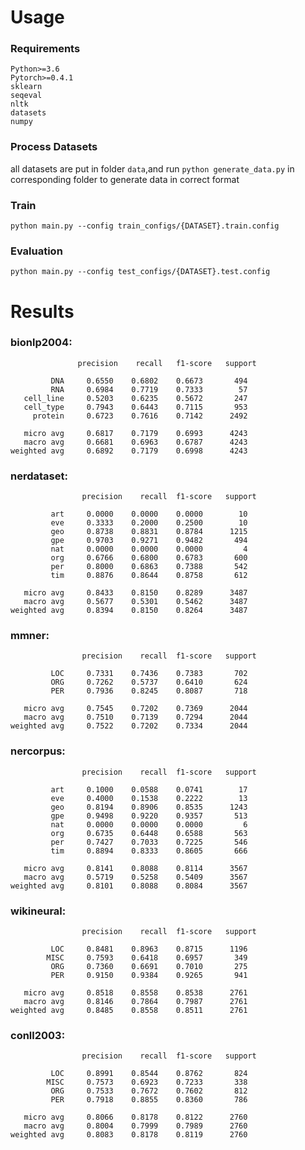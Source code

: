 # Usage
### Requirements
    Python>=3.6
    Pytorch>=0.4.1
    sklearn
    seqeval
    nltk
    datasets
    numpy
### Process Datasets
all datasets are put in folder `data`,and 
run `python generate_data.py` in corresponding folder to generate data in correct format

### Train
`python main.py --config train_configs/{DATASET}.train.config`

### Evaluation
`python main.py --config test_configs/{DATASET}.test.config`

# Results
### bionlp2004:
                   precision    recall   f1-score   support

             DNA     0.6550    0.6802    0.6673       494
             RNA     0.6984    0.7719    0.7333        57
       cell_line     0.5203    0.6235    0.5672       247
       cell_type     0.7943    0.6443    0.7115       953
         protein     0.6723    0.7616    0.7142      2492

       micro avg     0.6817    0.7179    0.6993      4243
       macro avg     0.6681    0.6963    0.6787      4243
    weighted avg     0.6892    0.7179    0.6998      4243

### nerdataset:
                    precision    recall  f1-score   support

             art     0.0000    0.0000    0.0000        10
             eve     0.3333    0.2000    0.2500        10
             geo     0.8738    0.8831    0.8784      1215
             gpe     0.9703    0.9271    0.9482       494
             nat     0.0000    0.0000    0.0000         4
             org     0.6766    0.6800    0.6783       600
             per     0.8000    0.6863    0.7388       542
             tim     0.8876    0.8644    0.8758       612

       micro avg     0.8433    0.8150    0.8289      3487
       macro avg     0.5677    0.5301    0.5462      3487
    weighted avg     0.8394    0.8150    0.8264      3487

### mmner:
                    precision    recall  f1-score   support

             LOC     0.7331    0.7436    0.7383       702
             ORG     0.7262    0.5737    0.6410       624
             PER     0.7936    0.8245    0.8087       718

       micro avg     0.7545    0.7202    0.7369      2044
       macro avg     0.7510    0.7139    0.7294      2044
    weighted avg     0.7522    0.7202    0.7334      2044

### nercorpus:
                    precision    recall  f1-score   support

             art     0.1000    0.0588    0.0741        17
             eve     0.4000    0.1538    0.2222        13
             geo     0.8194    0.8906    0.8535      1243
             gpe     0.9498    0.9220    0.9357       513
             nat     0.0000    0.0000    0.0000         6
             org     0.6735    0.6448    0.6588       563
             per     0.7427    0.7033    0.7225       546
             tim     0.8894    0.8333    0.8605       666

       micro avg     0.8141    0.8088    0.8114      3567
       macro avg     0.5719    0.5258    0.5409      3567
    weighted avg     0.8101    0.8088    0.8084      3567

### wikineural:
                    precision    recall  f1-score   support

             LOC     0.8481    0.8963    0.8715      1196
            MISC     0.7593    0.6418    0.6957       349
             ORG     0.7360    0.6691    0.7010       275
             PER     0.9150    0.9384    0.9265       941

       micro avg     0.8518    0.8558    0.8538      2761
       macro avg     0.8146    0.7864    0.7987      2761
    weighted avg     0.8485    0.8558    0.8511      2761

### conll2003:
                    precision    recall  f1-score   support

             LOC     0.8991    0.8544    0.8762       824
            MISC     0.7573    0.6923    0.7233       338
             ORG     0.7533    0.7672    0.7602       812
             PER     0.7918    0.8855    0.8360       786

       micro avg     0.8066    0.8178    0.8122      2760
       macro avg     0.8004    0.7999    0.7989      2760
    weighted avg     0.8083    0.8178    0.8119      2760





